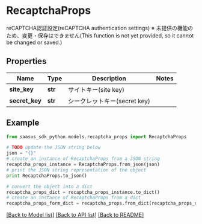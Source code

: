 # RecaptchaProps

reCAPTCHA認証設定(reCAPTCHA authentication settings) ※ 未提供の機能のため、変更・保存はできません(This function is not yet provided, so it cannot be changed or saved.) 

## Properties
Name | Type | Description | Notes
------------ | ------------- | ------------- | -------------
**site_key** | **str** | サイトキー(site key) | 
**secret_key** | **str** | シークレットキー(secret key) | 

## Example

```python
from saasus_sdk_python.models.recaptcha_props import RecaptchaProps

# TODO update the JSON string below
json = "{}"
# create an instance of RecaptchaProps from a JSON string
recaptcha_props_instance = RecaptchaProps.from_json(json)
# print the JSON string representation of the object
print RecaptchaProps.to_json()

# convert the object into a dict
recaptcha_props_dict = recaptcha_props_instance.to_dict()
# create an instance of RecaptchaProps from a dict
recaptcha_props_form_dict = recaptcha_props.from_dict(recaptcha_props_dict)
```
[[Back to Model list]](../README.md#documentation-for-models) [[Back to API list]](../README.md#documentation-for-api-endpoints) [[Back to README]](../README.md)


